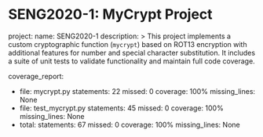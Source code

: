 # SENG2020-1: MyCrypt Project

project:
  name: SENG2020-1
  description: >
    This project implements a custom cryptographic function (`mycrypt`) based on ROT13 encryption with additional features for number and special character substitution. It includes a suite of unit tests to validate functionality and maintain full code coverage.

coverage_report:
  - file: mycrypt.py
    statements: 22
    missed: 0
    coverage: 100%
    missing_lines: None
  - file: test_mycrypt.py
    statements: 45
    missed: 0
    coverage: 100%
    missing_lines: None
  - total:
      statements: 67
      missed: 0
      coverage: 100%
      missing_lines: None
